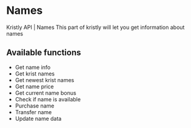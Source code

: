 # Names

Kristly API | Names
This part of kristly will let you get information about names

## Available functions

- Get name info
- Get krist names
- Get newest krist names
- Get name price
- Get current name bonus
- Check if name is available
- Purchase name
- Transfer name
- Update name data
